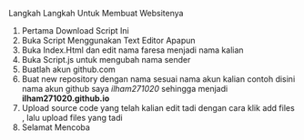 Langkah Langkah Untuk Membuat Websitenya

1. Pertama Download Script Ini
2. Buka Script Menggunakan Text Editor Apapun
3. Buka Index.Html dan edit nama faresa menjadi nama kalian
4. Buka Script.js untuk mengubah nama sender
5. Buatlah akun github.com
6. Buat new repository dengan nama sesuai nama akun kalian contoh disini nama akun github saya *ilham271020* sehingga menjadi **ilham271020.github.io**
7. Upload source code yang telah kalian edit tadi dengan cara klik  add files , lalu upload files yang tadi
8. Selamat Mencoba
